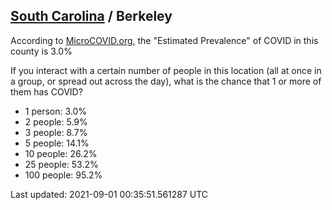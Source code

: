 
## [South Carolina](/united-states/south-carolina) / Berkeley

According to [MicroCOVID.org](http://microcovid.org),
the "Estimated Prevalence" of COVID in this county is 3.0%

If you interact with a certain number of people in this location
(all at once in a group, or spread out across the day), what is the chance that
1 or more of them has COVID?

- 1 person: 3.0%
- 2 people: 5.9%
- 3 people: 8.7%
- 5 people: 14.1%
- 10 people: 26.2%
- 25 people: 53.2%
- 100 people: 95.2%

Last updated: 2021-09-01 00:35:51.561287 UTC
